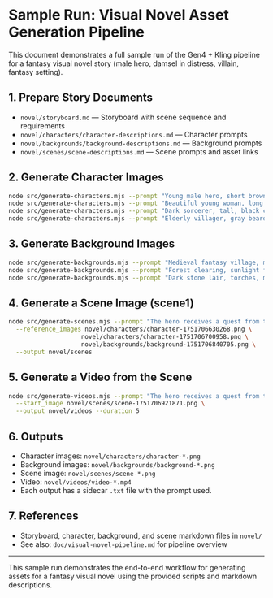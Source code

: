 # Sample Run: Visual Novel Asset Generation Pipeline

This document demonstrates a full sample run of the Gen4 + Kling pipeline for a fantasy visual novel story (male hero, damsel in distress, villain, fantasy setting).

## 1. Prepare Story Documents

- `novel/storyboard.md` — Storyboard with scene sequence and requirements
- `novel/characters/character-descriptions.md` — Character prompts
- `novel/backgrounds/background-descriptions.md` — Background prompts
- `novel/scenes/scene-descriptions.md` — Scene prompts and asset links

## 2. Generate Character Images

```sh
node src/generate-characters.mjs --prompt "Young male hero, short brown hair, leather armor, sword, determined" --output novel/characters
node src/generate-characters.mjs --prompt "Beautiful young woman, long blonde hair, flowing dress, hopeful" --output novel/characters
node src/generate-characters.mjs --prompt "Dark sorcerer, tall, black cloak, red eyes, menacing" --output novel/characters
node src/generate-characters.mjs --prompt "Elderly villager, gray beard, staff, wise, kind" --output novel/characters
```

## 3. Generate Background Images

```sh
node src/generate-backgrounds.mjs --prompt "Medieval fantasy village, morning, peaceful" --output novel/backgrounds
node src/generate-backgrounds.mjs --prompt "Forest clearing, sunlight filtering through trees" --output novel/backgrounds
node src/generate-backgrounds.mjs --prompt "Dark stone lair, torches, magical symbols, ominous" --output novel/backgrounds
```

## 4. Generate a Scene Image (scene1)

```sh
node src/generate-scenes.mjs --prompt "The hero receives a quest from the village elder." \
  --reference_images novel/characters/character-1751706630268.png \
                    novel/characters/character-1751706700958.png \
                    novel/backgrounds/background-1751706840705.png \
  --output novel/scenes
```

## 5. Generate a Video from the Scene

```sh
node src/generate-videos.mjs --prompt "The hero receives a quest from the village elder." \
  --start_image novel/scenes/scene-1751706921871.png \
  --output novel/videos --duration 5
```

## 6. Outputs

- Character images: `novel/characters/character-*.png`
- Background images: `novel/backgrounds/background-*.png`
- Scene image: `novel/scenes/scene-*.png`
- Video: `novel/videos/video-*.mp4`
- Each output has a sidecar `.txt` file with the prompt used.

## 7. References

- Storyboard, character, background, and scene markdown files in `novel/`
- See also: `doc/visual-novel-pipeline.md` for pipeline overview

---

This sample run demonstrates the end-to-end workflow for generating assets for a fantasy visual novel using the provided scripts and markdown descriptions.
